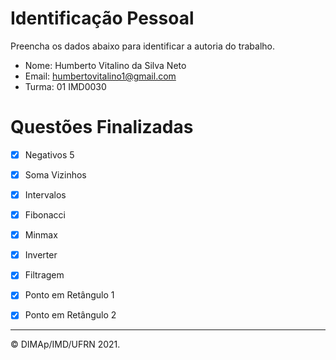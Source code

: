 ﻿# Identificação Pessoal

Preencha os dados abaixo para identificar a autoria do trabalho.

- Nome: Humberto Vitalino da Silva Neto
- Email: humbertovitalino1@gmail.com
- Turma: 01 IMD0030

# Questões Finalizadas

- [x] Negativos 5
- [x] Soma Vizinhos
- [x] Intervalos
- [x] Fibonacci
- [X] Minmax
- [X] Inverter
- [X] Filtragem
- [X] Ponto em Retângulo 1
- [X] Ponto em Retângulo 2


--------
&copy; DIMAp/IMD/UFRN 2021.

